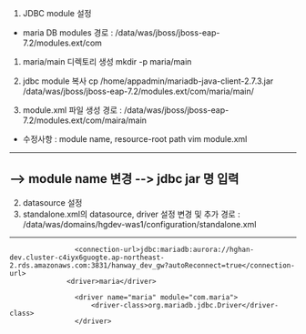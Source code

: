 1. JDBC module 설정
 - maria DB
 modules 경로 : /data/was/jboss/jboss-eap-7.2/modules.ext/com

 1) maria/main 디렉토리 생성
   mkdir -p maria/main 

 2) jdbc module 복사
   cp /home/appadmin/mariadb-java-client-2.7.3.jar  /data/was/jboss/jboss-eap-7.2/modules.ext/com/maria/main/

 3) module.xml 파일 생성
   경로 :  /data/was/jboss/jboss-eap-7.2/modules.ext/com/maira/main
 * 수정사항 : module name, resource-root path
   vim module.xml
 
 
 
 -------------------------------------------------
 
 
<?xml version="1.0" encoding="UTF-8"?>

<module name="com.maria" xmlns="urn:jboss:module:1.8">  --> module name 변경
    <resources>
        <resource-root path="mariadb-java-client-2.7.3.jar"/>   --> jdbc jar 명 입력
    </resources>
    <dependencies>
        <module name="javax.api"/>
        <module name="javax.transaction.api"/>
    </dependencies>
</module>
 ------

2. datasource 설정
1. standalone.xml의 datasource, driver 설정 변경 및 추가 
  경로 : /data/was/domains/hgdev-was1/configuration/standalone.xml
-----------
                    <connection-url>jdbc:mariadb:aurora://hghan-dev.cluster-c4iyx6guogte.ap-northeast-2.rds.amazonaws.com:3831/hanway_dev_gw?autoReconnect=true</connection-url>
                  <driver>maria</driver>

                    <driver name="maria" module="com.maria">
                        <driver-class>org.mariadb.jdbc.Driver</driver-class>
                    </driver> 
